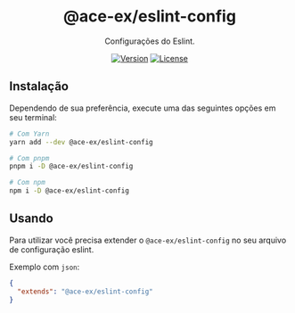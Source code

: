 <div align="center">

# @ace-ex/eslint-config

Configurações do Eslint.

[![Version](https://img.shields.io/npm/v/@ace-ex/eslint-config)](https://www.npmjs.com/package/@ace-ex/eslint-config) [![License](https://img.shields.io/badge/licence-MIT-blue)](https://github.com/ShadowsS01/ace-ex-ui/blob/main/packages/eslint-config/LICENSE)

</div>

## Instalação

Dependendo de sua preferência, execute uma das seguintes opções em seu terminal:

```sh
# Com Yarn
yarn add --dev @ace-ex/eslint-config

# Com pnpm
pnpm i -D @ace-ex/eslint-config

# Com npm
npm i -D @ace-ex/eslint-config
```

## Usando

Para utilizar você precisa extender o `@ace-ex/eslint-config` no seu arquivo de configuração eslint.

Exemplo com `json`:

```json
{
  "extends": "@ace-ex/eslint-config"
}
```
